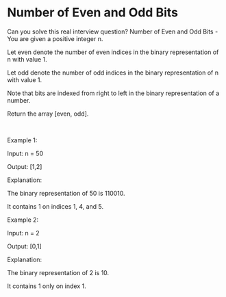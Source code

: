# Number of Even and Odd Bits

Can you solve this real interview question? Number of Even and Odd Bits - You are given a positive integer n.

Let even denote the number of even indices in the binary representation of n with value 1.

Let odd denote the number of odd indices in the binary representation of n with value 1.

Note that bits are indexed from right to left in the binary representation of a number.

Return the array [even, odd].

 

Example 1:

Input: n = 50

Output: [1,2]

Explanation:

The binary representation of 50 is 110010.

It contains 1 on indices 1, 4, and 5.

Example 2:

Input: n = 2

Output: [0,1]

Explanation:

The binary representation of 2 is 10.

It contains 1 only on index 1.